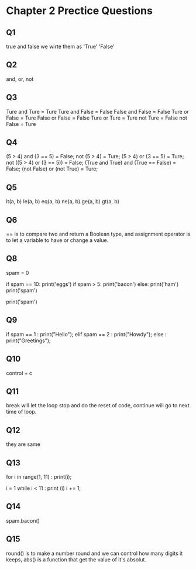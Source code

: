 # Chapter 2 Prectice Questions
## Q1
true and false we wirte them as 'True' 'False'
## Q2
and, or, not
## Q3
Ture and Ture = Ture 
Ture and False = False 
False and False = False 
Ture or False = Ture 
False or False = False 
Ture or Ture = Ture 
not Ture = False 
not False = Ture 
## Q4
(5 > 4) and (3 == 5) = False;
not (5 > 4) = Ture;
(5 > 4) or (3 == 5) = Ture;
not ((5 > 4) or (3 == 5)) = False;
(True and True) and (True == False) = False;
(not False) or (not True) = Ture;
## Q5
lt(a, b)
le(a, b)
eq(a, b)
ne(a, b)
ge(a, b)
gt(a, b)
## Q6
== is to compare two and return a Boolean type, and assignment operator is to let a variable to have or change a value.
## Q8
spam = 0

if spam == 10:
    print('eggs')
    if spam > 5:
        print('bacon')
    else:
        print('ham')
    print('spam')

print('spam')
## Q9
if spam == 1 :
    print("Hello");
elif spam == 2 :
    print("Howdy");
else :
    print("Greetings");
## Q10
control + c
## Q11
break will let the loop stop and do the reset of code, continue will go to next time of loop.
## Q12
they are same
## Q13
for i in range(1, 11) :
    print(i);

i = 1
while i < 11 :
    print (i)
    i += 1;
## Q14
spam.bacon()
## Q15
round() is to make a number round and we can control how many digits it keeps, abs() is a function that get the value of it's absolut.